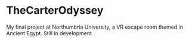 # TheCarterOdyssey
My final project at Northumbria University, a VR escape room themed in Ancient Egypt. 
Still in development
